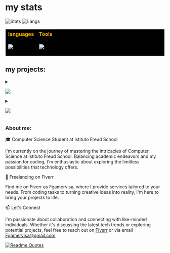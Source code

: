 <!--
- 🔭 I’m currently accepting orders on fiverr (same username)
- 🌱 I’m currently learning AI data analysis
- 📫 How to reach me: write to me on fiverr
- 😄 Pronouns: he/him
-->

# my stats

![Stats](https://github-readme-stats.vercel.app/api?username=Fgamervisa&show_icons=true&theme=vision-friendly-dark)
![Langs](https://github-readme-stats.vercel.app/api/top-langs?username=fgamervisa&show_icons=true&theme=vision-friendly-dark&locale=en&layout=compact)


<!-- list of languages and tools: python, nodejs, sql, html, css, bootstrap, arduino, visual studio, pycharm-->
<table style="background-color: #000000 !important; color: #FFB000 !important; border: 1px solid #E4E2E2 !important">
<tr>
<th> languages </th>
<th> Tools </th>
</tr>
<tr>
<td>

[![](https://skillicons.dev/icons?i=py,arduino,js,nodejs,html,bootstrap,css,mysql&perline=4)](https://skillicons.dev)

</td>
<td>

![](https://skillicons.dev/icons?i=vscode,anaconda,linux&perline=4)

</td>
</tr>
</table>

## my projects:

<details>
  <summary>
    
  ![](https://skillicons.dev/icons?i=py&perline=4)
    
  </summary>

> [CheatPapers](https://github.com/Fgamervisa/CheatPapers-language/tree/main)
 
> [robotic Homeworks](https://github.com/Fgamervisa/robotics)
  
</details>
<details>
  <summary>
    
![](https://skillicons.dev/icons?i=html,css,js&perline=4)
    
  </summary>

> [Robotic homeworks](https://github.com/Fgamervisa/robotics)

> [Colombo School Database](https://github.com/Fgamervisa/Scuola-colombo-database)
  
  
</details>

### About me:

🎓 Computer Science Student at Istituto Freud School

I'm currently on the journey of mastering the intricacies of Computer Science at Istituto Freud School. Balancing academic endeavors and my passion for coding, I'm enthusiastic about exploring the limitless possibilities that technology offers.

💼 Freelancing on Fiverr

Find me on Fiverr as Fgamervisa, where I provide services tailored to your needs. From coding tasks to turning creative ideas into reality, I'm here to bring your projects to life.

📫 Let's Connect

I'm passionate about collaboration and connecting with like-minded individuals. Whether it's discussing the latest tech trends or exploring potential projects, feel free to reach out on [Fiverr](https://it.fiverr.com/fgamervisa) or via email Fgamervisa@gmail.com


[![Readme Quotes](https://quotes-github-readme.vercel.app/api?type=horizontal&?theme=monokai)](https://github.com/piyushsuthar/github-readme-quotes)
